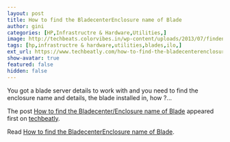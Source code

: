 ```yaml
---
layout: post
title: How to find the BladecenterEnclosure name of Blade
author: gini
categories: [HP,Infrastructre & Hardware,Utilities,]
image: http://techbeats.colorvibes.in/wp-content/uploads/2013/07/findenclosurename.png
tags: [hp,infrastructre & hardware,utilities,blades,ilo,]
ext_url: https://www.techbeatly.com/how-to-find-the-bladecenterenclosure-name-of-blade/
show-avatar: true
featured: false
hidden: false
---
```


<p>You got a blade server details to work with and you need to find the enclosure name and details, the blade installed in, how ?&#46;&#46;&#46;</p>
<p>The post <a href="https://www.techbeatly.com/how-to-find-the-bladecenterenclosure-name-of-blade/" rel="nofollow">How to find the Bladecenter/Enclosure name of Blade</a> appeared first on <a href="https://www.techbeatly.com" rel="nofollow">techbeatly</a>.</p>

Read [How to find the BladecenterEnclosure name of Blade](https://www.techbeatly.com/how-to-find-the-bladecenterenclosure-name-of-blade/).